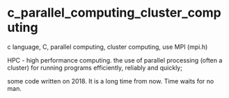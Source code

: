 # c_parallel_computing_cluster_computing
c language, C, parallel computing, cluster computing, use MPI (mpi.h)

HPC - high performance computing.
the use of parallel processing (often a cluster) for running programs efficiently, reliably and quickly;

some code written on 2018.
It is a long time from now.
Time waits for no man.
